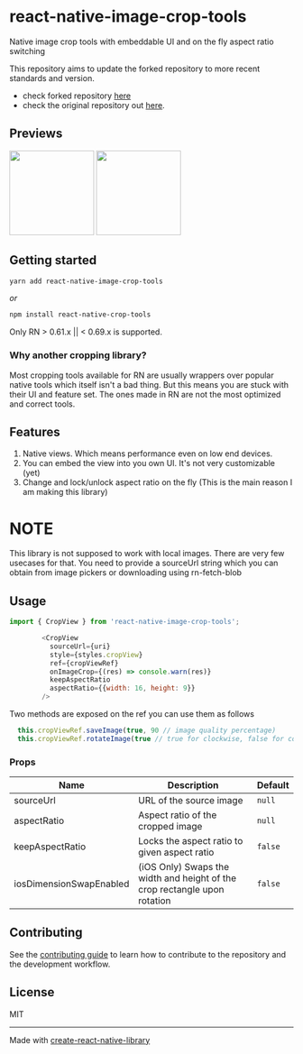 # react-native-image-crop-tools

Native image crop tools with embeddable UI and on the fly aspect ratio switching

This repository aims to update the forked repository to more recent standards and version.
- check forked repository [here](https://github.com/stampix/react-native-image-crop-tools)
- check the original repository out [here](https://github.com/hhunaid/react-native-image-crop-tools).

## Previews
<p float="left">
  <img src="https://github.com/hhunaid/react-native-image-crop-tools/blob/master/previews/android-preview.gif?raw=true" width="150" />
  <img src="https://github.com/hhunaid/react-native-image-crop-tools/blob/master/previews/ios-preview.gif?raw=true" width="150" />
</p>

## Getting started

```sh
yarn add react-native-image-crop-tools
```

*or*
```sh
npm install react-native-crop-tools
```

Only RN > 0.61.x || < 0.69.x is supported.

### Why another cropping library?

Most cropping tools available for RN are usually wrappers over popular native tools which itself isn't a bad thing. But this means you are stuck with their UI and feature set. The ones made in RN are not the most optimized and correct tools.

## Features

1. Native views. Which means performance even on low end devices.
2. You can embed the view into you own UI. It's not very customizable (yet)
3. Change and lock/unlock aspect ratio on the fly (This is the main reason I am making this library)

# NOTE

This library is not supposed to work with local images. There are very few usecases for that. You need to provide a sourceUrl string which you can obtain from image pickers or downloading using rn-fetch-blob

## Usage
```javascript
import { CropView } from 'react-native-image-crop-tools';

        <CropView
          sourceUrl={uri}
          style={styles.cropView}
          ref={cropViewRef}
          onImageCrop={(res) => console.warn(res)}
          keepAspectRatio
          aspectRatio={{width: 16, height: 9}}
        />
```

Two methods are exposed on the ref you can use them as follows

```javascript
  this.cropViewRef.saveImage(true, 90 // image quality percentage)
  this.cropViewRef.rotateImage(true // true for clockwise, false for counterclockwise)
```

### Props

| Name                    | Description                                                               | Default |
|-------------------------|---------------------------------------------------------------------------|---------|
| sourceUrl               | URL of the source image                                                   | `null`  |
| aspectRatio             | Aspect ratio of the cropped image                                         | `null`  |
| keepAspectRatio         | Locks the aspect ratio to given aspect ratio                              | `false` |
| iosDimensionSwapEnabled | (iOS Only) Swaps the width and height of the crop rectangle upon rotation | `false` |


## Contributing

See the [contributing guide](CONTRIBUTING.md) to learn how to contribute to the repository and the development workflow.

## License

MIT

---

Made with [create-react-native-library](https://github.com/callstack/react-native-builder-bob)
